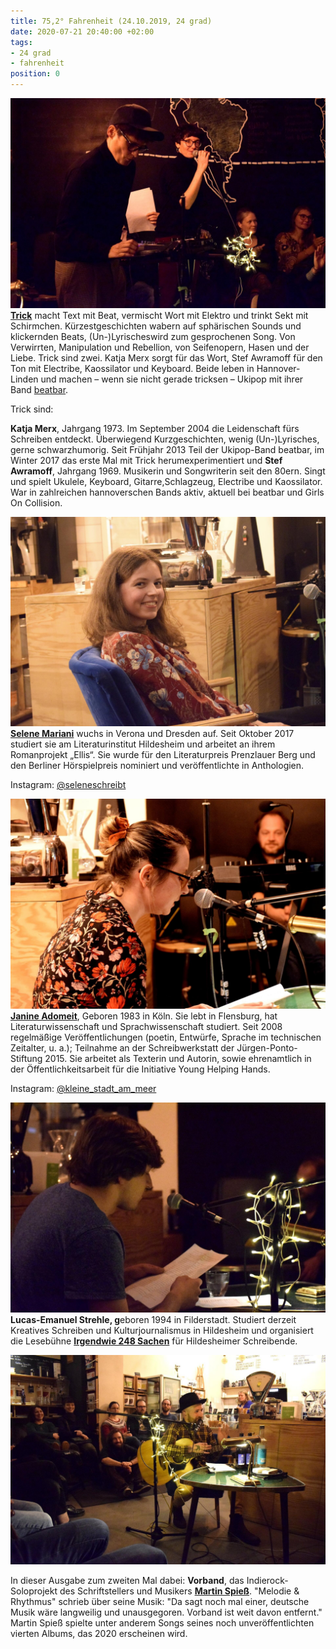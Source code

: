 ```yaml
---
title: 75,2° Fahrenheit (24.10.2019, 24 grad)
date: 2020-07-21 20:40:00 +02:00
tags:
- 24 grad
- fahrenheit
position: 0
---
```


![74677003_510288486191584_7318380898062172160_o.jpg](/uploads/74677003_510288486191584_7318380898062172160_o.jpg)**[Trick](https://trickelektrolyrics.wordpress.com/)** macht Text mit Beat, vermischt Wort mit Elektro und trinkt Sekt mit Schirmchen. Kürzestgeschichten wabern auf sphärischen Sounds und klickernden Beats, (Un-)Lyrischeswird zum gesprochenen Song. Von Verwirrten, Manipulation und Rebellion, von Seifenopern, Hasen und der Liebe. Trick sind zwei. Katja Merx sorgt für das Wort, Stef Awramoff für den Ton mit Electribe, Kaossilator und Keyboard. Beide leben in Hannover- Linden und machen – wenn sie nicht gerade tricksen – Ukipop mit ihrer Band [beatbar](http://www.beatbar-band.de/).

Trick sind:

**Katja Merx**, Jahrgang 1973. Im September 2004 die Leidenschaft fürs Schreiben entdeckt. Überwiegend Kurzgeschichten, wenig (Un-)Lyrisches, gerne schwarzhumorig. Seit Frühjahr 2013 Teil der Ukipop-Band beatbar, im Winter 2017 das erste Mal mit Trick herumexperimentiert und **Stef Awramoff**, Jahrgang 1969. Musikerin und Songwriterin seit den 80ern. Singt und spielt Ukulele, Keyboard, Gitarre,Schlagzeug, Electribe und Kaossilator. War in zahlreichen hannoverschen Bands aktiv, aktuell bei beatbar und Girls On Collision.

![75250898_510288669524899_1775820461221871616_o.jpg](/uploads/75250898_510288669524899_1775820461221871616_o.jpg)**[Selene Mariani](https://seleneschreibt.blogspot.com/)**  wuchs in Verona und Dresden auf. Seit Oktober 2017 studiert sie am Literaturinstitut Hildesheim und arbeitet an ihrem Romanprojekt „Ellis“. Sie wurde für den Literaturpreis Prenzlauer Berg und den Berliner Hörspielpreis nominiert und veröffentlichte in Anthologien.

Instagram: [@seleneschreibt](https://www.instagram.com/seleneschreibt/)

![72886949_510287086191724_6518803848931311616_o.jpg](/uploads/72886949_510287086191724_6518803848931311616_o.jpg)**[Janine Adomeit](https://janineadomeit.com/)**, Geboren 1983 in Köln. Sie lebt in Flensburg, hat Literaturwissenschaft und Sprachwissenschaft studiert. Seit 2008 regelmäßige Veröffentlichungen (poetin, Entwürfe, Sprache im technischen Zeitalter, u. a.); Teilnahme an der Schreibwerkstatt der Jürgen-Ponto-Stiftung 2015. Sie arbeitet als Texterin und Autorin, sowie ehrenamtlich in der Öffentlichkeitsarbeit für die Initiative Young Helping Hands.

Instagram: [@kleine_stadt_am_meer](https://www.instagram.com/kleine_stadt_am_meer)

![73316595_510289292858170_2111217390829174784_o.jpg](/uploads/73316595_510289292858170_2111217390829174784_o.jpg)**Lucas-Emanuel Strehle, g**eboren 1994 in Filderstadt. Studiert derzeit Kreatives Schreiben und Kulturjournalismus in Hildesheim und organisiert die Lesebühne **[Irgendwie 248 Sachen](https://www.facebook.com/irgendwie248sachen/)** für Hildesheimer Schreibende.

![75046160_510287812858318_8719920690586714112_o.jpg](/uploads/75046160_510287812858318_8719920690586714112_o.jpg)

In dieser Ausgabe zum zweiten Mal dabei: **Vorband**, das Indierock-Soloprojekt des Schriftstellers und Musikers **[Martin Spieß](https://www.facebook.com/martinspiessofficial/?__cft__\[0\]=AZXfmUebaHOIjMML-FVo-GJPPkH0eMfceyT3wfclzLAbB-rRQtkOrn9tR5LMbXqP8Ctu3RK7baqT5H31jIoOB-DywEPpEUQfFI_J666WpqwTJFJGiyjDHUTYSHdIDwda1wCs__Z6kw_oGfOUoFvMsxOJ&__tn__=kK-R)**. "Melodie & Rhythmus" schrieb über seine Musik: "Da sagt noch mal einer, deutsche Musik wäre langweilig und unausgegoren. Vorband ist weit davon entfernt." Martin Spieß spielte unter anderem Songs seines noch unveröffentlichten vierten Albums, das 2020 erscheinen wird.